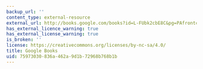 ```yaml
---
backup_url: ''
content_type: external-resource
external_url: http://books.google.com/books?id=L-FUbk2cbE8C&pg=PAfrontcover
has_external_licence_warning: true
has_external_license_warning: true
is_broken: ''
license: https://creativecommons.org/licenses/by-nc-sa/4.0/
title: Google Books
uid: 75973030-836a-462a-9d1b-72968b768b1b
---
```

